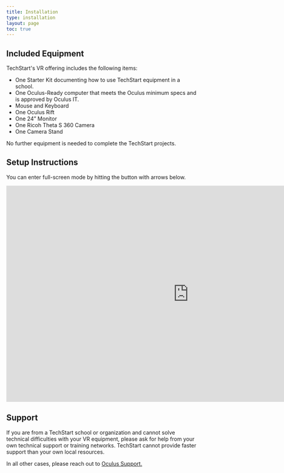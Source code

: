 ```yaml
---
title: Installation
type: installation
layout: page
toc: true
---
```



## Included Equipment
TechStart's VR offering includes the following items:
* One Starter Kit documenting how to use TechStart equipment in a school.
* One Oculus-Ready computer that meets the Oculus minimum specs and is approved by Oculus IT.
* Mouse and Keyboard
* One Oculus Rift
* One 24” Monitor
* One Ricoh Theta S 360 Camera
* One Camera Stand

No further equipment is needed to complete the TechStart projects.

## Setup Instructions
You can enter full-screen mode by hitting the button with arrows below.

<iframe src="https://docs.google.com/presentation/d/1k_yq8TJoVs_PdRIlrozSie5fnfcaAsG9P5oM3vJve6Y/embed?start=false&loop=false&delayms=3000" frameborder="0" width="960" height="569" allowfullscreen="true" mozallowfullscreen="true" webkitallowfullscreen="true"></iframe>

## Support
If you are from a TechStart school or organization and cannot solve technical difficulties with your VR equipment, please ask for help from your own technical support or training networks. TechStart cannot provide faster support than your own local resources.

In all other cases, please reach out to <a href="https://support.oculus.com/">Oculus Support.</a>